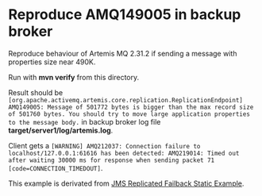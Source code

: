 # Reproduce AMQ149005 in backup broker

Reproduce behaviour of Artemis MQ 2.31.2 if sending a message with properties size near 490K. 

Run with **mvn verify** from this directory. 

Result should be 
`[org.apache.activemq.artemis.core.replication.ReplicationEndpoint] AMQ149005: Message of 501772 bytes is bigger than the max record size of 501760 bytes. You should try to move large application properties to the message body.`
in backup broker log file **target/server1/log/artemis.log**. 

Client gets a 
`[WARNING] AMQ212037: Connection failure to localhost/127.0.0.1:61616 has been detected: AMQ219014: Timed out after waiting 30000 ms for response when sending packet 71 [code=CONNECTION_TIMEDOUT]`.

This example is derivated from [JMS Replicated Failback Static Example](https://github.com/apache/activemq-artemis-examples).
